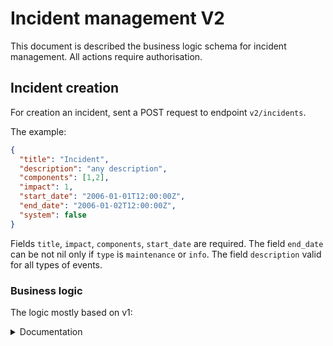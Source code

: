 # Incident management V2

This document is described the business logic schema for incident management. All actions require authorisation.

## Incident creation

For creation an incident, sent a POST request to endpoint `v2/incidents`.

The example:

```json
{
  "title": "Incident",
  "description": "any description",
  "components": [1,2],
  "impact": 1,
  "start_date": "2006-01-01T12:00:00Z",
  "end_date": "2006-01-02T12:00:00Z",
  "system": false
}
```

Fields `title`, `impact`, `components`, `start_date` are required.
The field `end_date` can be not nil only if `type` is `maintenance` or `info`.
The field `description` valid for all types of events.

### Business logic

The logic mostly based on v1:

<details><summary>Documentation</summary>

Update component status

Process component status update and open new incident if required:

- current active maintenance for the component - do nothing
- current active incident for the component - do nothing
- current active incident NOT for the component - add component into
  the list of affected components
- no active incidents - create new one
- current active incident for the component and requested
  impact > current impact - run handling:

  If a component exists in an incident, but the requested
  impact is higher than the current one, then the component
  will be moved to another incident if it exists with the
  requested impact, otherwise a new incident will be created
  and the component will be moved to the new incident.
  If there is only one component in an incident, and an
  incident with the requested impact does not exist,
  then the impact of the incident will be changed to a higher
  one, otherwise the component will be moved to an existing
  incident with the requested impact, and the current incident
  will be closed by the system.
  The movement of a component and the closure of an incident
  will be reflected in the incident statuses.

This method requires authorization to be used.
</details>
